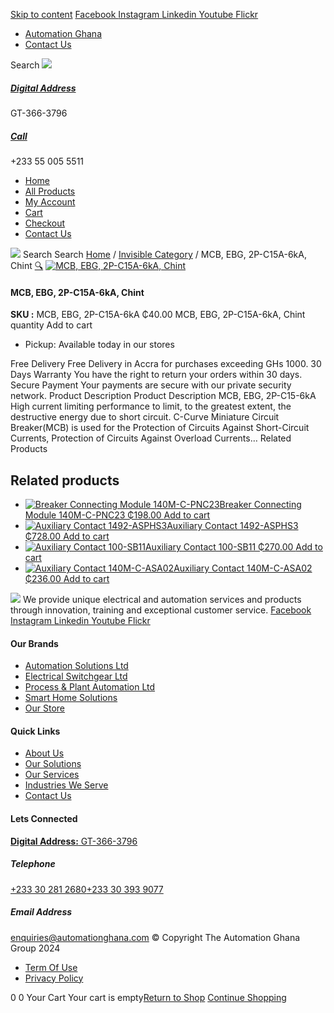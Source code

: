 [Skip to content](https://store.automationghana.com/product/mcb-ebg-2p-c15a-6ka-chint/#content)
[ Facebook ](https://www.facebook.com/automationgh/) [ Instagram ](https://www.instagram.com/automationgh/) [ Linkedin ](https://www.linkedin.com/company/the-automation-ghana-limited/) [ Youtube ](https://www.youtube.com/channel/UCurrRDUSm5oIW39VXjn1u0w) [ Flickr ](https://www.flickr.com/photos/181794037@N07/)
  * [ Automation Ghana ](https://automationghana.com)
  * [ Contact Us ](https://store.automationghana.com/contact/)


Search
[ ![](https://store.automationghana.com/wp-content/uploads/2024/04/Website-TAGG-Logo-BLUE.png) ](https://store.automationghana.com/)
[ ](https://maps.app.goo.gl/m4xeaagWCNbLk4jM6)
#####  [ Digital Address ](https://maps.app.goo.gl/m4xeaagWCNbLk4jM6)
GT-366-3796 
[ ](tel:+233550055511)
#####  [ Call ](tel:+233550055511)
+233 55 005 5511 
  * [Home](https://store.automationghana.com/)
  * [All Products](https://store.automationghana.com/shop/)
  * [My Account](https://store.automationghana.com/my-account/)
  * [Cart](https://store.automationghana.com/cart/)
  * [Checkout](https://store.automationghana.com/checkout/)
  * [Contact Us](https://store.automationghana.com/contact/)


[![](https://store.automationghana.com/wp-content/uploads/2024/04/AutomationGhana_logo_white.png)](https://store.automationghana.com)
Search
Search
[Home](https://store.automationghana.com) / [Invisible Category](https://store.automationghana.com/product-category/invisible-category/) / MCB, EBG, 2P-C15A-6kA, Chint
[🔍](https://store.automationghana.com/product/mcb-ebg-2p-c15a-6ka-chint/)
[![MCB, EBG, 2P-C15A-6kA, Chint](https://store.automationghana.com/wp-content/uploads/2024/05/ebg-2p-c32-6ka-chint-mcb-500x500-1.webp)](https://store.automationghana.com/wp-content/uploads/2024/05/ebg-2p-c32-6ka-chint-mcb-500x500-1.webp)
####  MCB, EBG, 2P-C15A-6kA, Chint 
**SKU :** MCB, EBG, 2P-C15A-6kA 
₵40.00
MCB, EBG, 2P-C15A-6kA, Chint quantity
Add to cart
  * Pickup: Available today in our stores


Free Delivery 
Free Delivery in Accra for purchases exceeding GHs 1000. 
30 Days Warranty 
You have the right to return your orders within 30 days. 
Secure Payment 
Your payments are secure with our private security network. 
Product Description
Product Description
MCB, EBG, 2P-C15-6kA High current limiting performance to limit, to the greatest extent, the destructive energy due to short circuit. C-Curve Miniature Circuit Breaker(MCB) is used for the Protection of Circuits Against Short-Circuit Currents, Protection of Circuits Against Overload Currents…
Related Products 
## Related products
  * [![Breaker Connecting Module 140M-C-PNC23](https://store.automationghana.com/wp-content/uploads/2020/12/140M-C-PNC23-300x300.jpg)Breaker Connecting Module 140M-C-PNC23 ₵198.00 ](https://store.automationghana.com/product/breaker-connecting-module-140m-c-pnc23/)
[Add to cart](https://store.automationghana.com/product/mcb-ebg-2p-c15a-6ka-chint/?add-to-cart=2973)
  * [![Auxiliary Contact 1492-ASPHS3](https://store.automationghana.com/wp-content/uploads/2020/12/1492-ASPHS3-300x300.jpg)Auxiliary Contact 1492-ASPHS3 ₵728.00 ](https://store.automationghana.com/product/auxiliary-contact-1492-asphs3/)
[Add to cart](https://store.automationghana.com/product/mcb-ebg-2p-c15a-6ka-chint/?add-to-cart=2969)
  * [![Auxiliary Contact 100-SB11](https://store.automationghana.com/wp-content/uploads/2020/11/Allen-Bradley-100S-300x300.jpg)Auxiliary Contact 100-SB11 ₵270.00 ](https://store.automationghana.com/product/auxiliary-contact-100-sb11/)
[Add to cart](https://store.automationghana.com/product/mcb-ebg-2p-c15a-6ka-chint/?add-to-cart=2954)
  * [![Auxiliary Contact 140M-C-ASA02](https://store.automationghana.com/wp-content/uploads/2020/11/140M-C-ASA02.jpg)Auxiliary Contact 140M-C-ASA02 ₵236.00 ](https://store.automationghana.com/product/auxiliary-contact-140m-c-asa02/)
[Add to cart](https://store.automationghana.com/product/mcb-ebg-2p-c15a-6ka-chint/?add-to-cart=2950)


![](https://store.automationghana.com/wp-content/uploads/2024/04/AutomationGhana_logo_white.png)
We provide unique electrical and automation services and products through innovation, training and exceptional customer service.
[ Facebook ](https://www.facebook.com/automationgh/) [ Instagram ](https://www.instagram.com/automationgh/) [ Linkedin ](https://www.linkedin.com/company/the-automation-ghana-limited/) [ Youtube ](https://www.youtube.com/channel/UCurrRDUSm5oIW39VXjn1u0w) [ Flickr ](https://www.flickr.com/photos/181794037@N07/)
#### Our Brands
  * [ Automation Solutions Ltd ](https://store.automationghana.com/product/mcb-ebg-2p-c15a-6ka-chint/)
  * [ Electrical Switchgear Ltd ](https://store.automationghana.com/product/mcb-ebg-2p-c15a-6ka-chint/)
  * [ Process & Plant Automation Ltd ](https://store.automationghana.com/product/mcb-ebg-2p-c15a-6ka-chint/)
  * [ Smart Home Solutions ](https://store.automationghana.com/product/mcb-ebg-2p-c15a-6ka-chint/)
  * [ Our Store ](https://store.automationghana.com/product/mcb-ebg-2p-c15a-6ka-chint/)


#### Quick Links
  * [ About Us ](https://store.automationghana.com/product/mcb-ebg-2p-c15a-6ka-chint/)
  * [ Our Solutions ](https://store.automationghana.com/product/mcb-ebg-2p-c15a-6ka-chint/)
  * [ Our Services ](https://store.automationghana.com/product/mcb-ebg-2p-c15a-6ka-chint/)
  * [ Industries We Serve ](https://store.automationghana.com/product/mcb-ebg-2p-c15a-6ka-chint/)
  * [ Contact Us ](https://store.automationghana.com/product/mcb-ebg-2p-c15a-6ka-chint/)


#### Lets Connected
[**Digital Address:** GT-366-3796](https://maps.app.goo.gl/m4xeaagWCNbLk4jM6)
#####  Telephone 
[ +233 30 281 2680](tel:+233302812680)[+233 30 393 9077](https://store.automationghana.com/product/mcb-ebg-2p-c15a-6ka-chint/+233303939077)
#####  Email Address 
enquiries@automationghana.com 
© Copyright The Automation Ghana Group 2024
  * [ Term Of Use ](https://store.automationghana.com/product/mcb-ebg-2p-c15a-6ka-chint/)
  * [ Privacy Policy ](https://store.automationghana.com/product/mcb-ebg-2p-c15a-6ka-chint/)


0
0
Your Cart
Your cart is empty[Return to Shop](https://store.automationghana.com/shop/)
[Continue Shopping](https://store.automationghana.com/product/mcb-ebg-2p-c15a-6ka-chint/)
